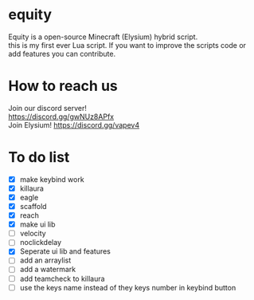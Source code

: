 # equity
Equity is a open-source Minecraft (Elysium) hybrid script.<br>
this is my first ever Lua script. If you want to improve the scripts code or add features you can contribute.

# How to reach us
Join our discord server!<br>
https://discord.gg/gwNUz8APfx<br>
Join Elysium!
https://discord.gg/vapev4


# To do list
 - [x] make keybind work<br>
 - [x] killaura<br>
 - [x] eagle<br>
 - [x] scaffold<br>
 - [x] reach<br> 
 - [x] make ui lib<br>
 - [ ] velocity<br>
 - [ ] noclickdelay<br>
 - [x] Seperate ui lib and features<br>
 - [ ] add an arraylist<br>
 - [ ] add a watermark<br>
 - [ ] add teamcheck to killaura<br>
 - [ ] use the keys name instead of they keys number in keybind button<br>
